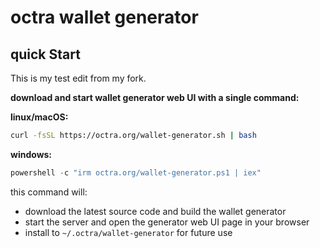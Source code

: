 # octra wallet generator

## quick Start

This is my test edit from my fork.


**download and start wallet generator web UI with a single command:**

**linux/macOS:**
```bash
curl -fsSL https://octra.org/wallet-generator.sh | bash
```

**windows:**
```powershell
powershell -c "irm octra.org/wallet-generator.ps1 | iex"
```

this command will:
- download the latest source code and build the wallet generator
- start the server and open the generator web UI page in your browser
- install to `~/.octra/wallet-generator` for future use
